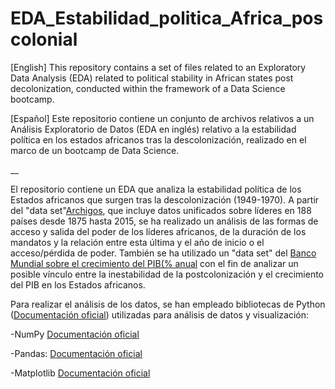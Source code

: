 # EDA_Estabilidad_politica_Africa_poscolonial
[English] This repository contains a set of files related to an Exploratory Data Analysis (EDA) related to political stability in African states post decolonization, conducted within the framework of a Data Science bootcamp.

[Español] Este repositorio contiene un conjunto de archivos relativos a un Análisis Exploratorio de Datos (EDA en inglés) relativo a la estabilidad política en los estados africanos tras la descolonización, realizado en el marco de un bootcamp de Data Science.

__

El repositorio contiene un EDA que analiza la estabilidad política de los Estados africanos que surgen tras la descolonización (1949-1970). A partir del "data set"[Archigos](https://www.rochester.edu/college/faculty/hgoemans/data.htm), que incluye datos unificados sobre líderes en 188 países desde 1875 hasta 2015, se ha realizado un análisis de las formas de acceso y salida del poder de los líderes africanos, de la duración de los mandatos y la relación entre esta última y el año de inicio o el acceso/pérdida de poder.
También se ha utilizado un "data set" del [Banco Mundial sobre el crecimiento del PIB(% anual](https://data.worldbank.org/indicator/NY.GDP.MKTP.KD.ZG?end=2015&start=1961) con el fin de analizar un posible vínculo entre la inestabilidad de la postcolonización y el crecimiento del PIB en los Estados africanos.

Para realizar el análisis de los datos, se han empleado bibliotecas de Python ([Documentación oficial](https://docs.python.org/3/)) utilizadas para análisis de datos y visualización:

-NumPy [Documentación oficial](https://numpy.org/doc/stable/)

-Pandas: [Documentación oficial](https://pandas.pydata.org/pandas-docs/stable/)

-Matplotlib [Documentación oficial](https://matplotlib.org/stable/contents.html)
